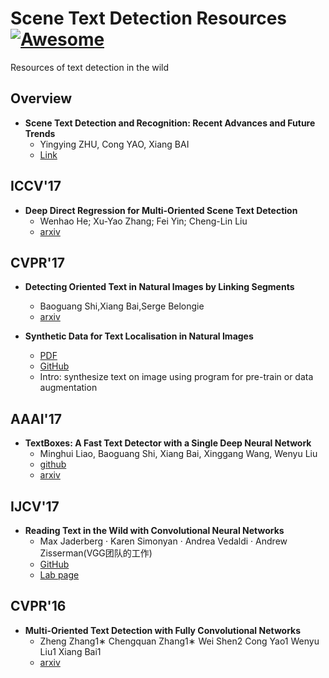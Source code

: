 # Scene Text Detection Resources [![Awesome](https://cdn.rawgit.com/sindresorhus/awesome/d7305f38d29fed78fa85652e3a63e154dd8e8829/media/badge.svg)](https://github.com/sindresorhus/awesome)
Resources of text detection in the wild

## Overview

- **Scene Text Detection and Recognition: Recent Advances and Future Trends**
  - Yingying ZHU, Cong YAO, Xiang BAI
  - [Link](http://mclab.eic.hust.edu.cn/UpLoadFiles/Papers/FCS_TextSurvey_2015.pdf)


## ICCV'17

- **Deep Direct Regression for Multi-Oriented Scene Text Detection**
  - Wenhao He; Xu-Yao Zhang; Fei Yin; Cheng-Lin Liu
  - [arxiv](https://arxiv.org/pdf/1703.08289)


## CVPR'17

- **Detecting Oriented Text in Natural Images by Linking Segments**
  - Baoguang Shi,Xiang Bai,Serge Belongie
  - [arxiv](https://arxiv.org/abs/1703.06520)

- **Synthetic Data for Text Localisation in Natural Images**
  - [PDF](http://www.robots.ox.ac.uk/~ankush/textloc.pdf)
  - [GitHub](https://github.com/ankush-me/SynthText)
  - Intro: synthesize text on image using program for pre-train or data augmentation




## AAAI'17

- **TextBoxes: A Fast Text Detector with a Single Deep Neural Network**
  - Minghui Liao, Baoguang Shi, Xiang Bai, Xinggang Wang, Wenyu Liu
  - [github](https://github.com/MhLiao/TextBoxes)
  - [arxiv](https://arxiv.org/abs/1611.06779)




## IJCV'17

- **Reading Text in the Wild with Convolutional Neural Networks**
  - Max Jaderberg · Karen Simonyan · Andrea Vedaldi · Andrew Zisserman(VGG团队的工作)
  - [GitHub](https://github.com/mathDR/reading-text-in-the-wild)
  - [Lab page](http://www.robots.ox.ac.uk/~vgg/research/text/)



## CVPR'16

- **Multi-Oriented Text Detection with Fully Convolutional Networks**
  - Zheng Zhang1∗ Chengquan Zhang1∗ Wei Shen2 Cong Yao1 Wenyu Liu1 Xiang Bai1
  - [arxiv](https://arxiv.org/abs/1604.04018)

